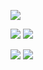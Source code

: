 
![](https://github-profile-summary-cards.vercel.app/api/cards/profile-details?username=Juwume&theme=solarized_dark)

![](https://github-profile-summary-cards.vercel.app/api/cards/most-commit-language?username=Juwume&theme=solarized_dark)
![](https://github-profile-summary-cards.vercel.app/api/cards/repos-per-language?username=Juwume&theme=solarized_dark)

![](https://github-profile-summary-cards.vercel.app/api/cards/stats?username=Juwume&theme=solarized_dark)
![](https://github-profile-summary-cards.vercel.app/api/cards/productive-time?username=Juwume&theme=solarized_dark&utcOffset=3)
